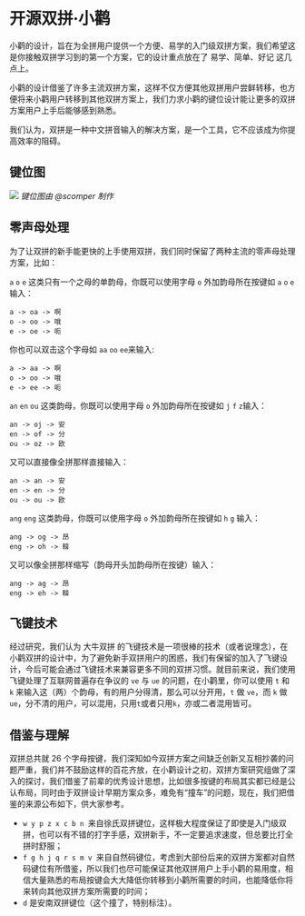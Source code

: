 # 开源双拼·小鹳

小鹳的设计，旨在为全拼用户提供一个方便、易学的入门级双拼方案，我们希望这是你接触双拼学习到的第一个方案，它的设计重点放在了 易学、简单、好记 这几点上。

小鹳的设计借鉴了许多主流双拼方案，这样不仅方便其他双拼用户尝鲜转移，也方便将来小鹳用户转移到其他双拼方案上，我们力求小鹳的键位设计能让更多的双拼方案用户上手后能够感到熟悉。

我们认为，双拼是一种中文拼音输入的解决方案，是一个工具，它不应该成为你提高效率的阻碍。

## 键位图
![](https://github.com/sp-study-group/ossp-guan/blob/master/pic/map-small.jpg)
*键位图由 @scomper 制作*

## 零声母处理
为了让双拼的新手能更快的上手使用双拼，我们同时保留了两种主流的零声母处理方案，比如：


`a` `o` `e` 这类只有一个之母的单韵母，你既可以使用字母 `o` 外加韵母所在按键如 `a` `o` `e`输入：

```
a -> oa -> 啊
o -> oo -> 哦
e -> oe -> 呃
```

你也可以双击这个字母如 `aa` `oo` `ee`来输入:

```
a -> aa -> 啊
o -> oo -> 哦
e -> ee -> 呃
```

`an` `en` `ou` 这类韵母，你既可以使用字母 `o` 外加韵母所在按键如 `j` `f` `z`输入：

```
an -> oj -> 安
en -> of -> 分
ou -> oz -> 欧
```
又可以直接像全拼那样直接输入：

```
an -> an -> 安
en -> en -> 分
ou -> ou -> 欧
```

`ang` `eng` 这类韵母，你既可以使用字母 `o` 外加韵母所在按键如 `h` `g` 输入：

```
ang -> og -> 昂
eng -> oh -> 鞥
```
又可以像全拼那样缩写（韵母开头加韵母所在按键）输入：

```
ang -> ag -> 昂
eng -> eh -> 鞥
```

## 飞键技术
经过研究，我们认为 大牛双拼 的飞键技术是一项很棒的技术（或者说理念），在小鹳双拼的设计中，为了避免新手双拼用户的困惑，我们有保留的加入了飞键设计，今后可能会通过飞键技术来兼容更多不同的双拼习惯。就目前来说，我们使用飞键处理了互联网普遍存在争议的 `ve` 与 `ue` 的问题，在小鹳里，你可以使用 `t` 和 `k` 来输入这（两）个韵母，有的用户分得清，那么可以分开用，`t` 做 `ve`，而 `k` 做 `ue`，分不清的用户，可以混用，只用`t`或者只用`k`，亦或二者混用皆可。

## 借鉴与理解
双拼总共就 26 个字母按键，我们深知如今双拼方案之间缺乏创新又互相抄袭的问题严重，我们并不鼓励这样的百花齐放，在小鹳设计之初，双拼方案研究组做了深入的探讨，我们借鉴了前辈的优秀设计思想，比如很多按键的布局其实都已经是公认布局，同时由于双拼设计早期方案众多，难免有“撞车”的问题，现在，我们把借鉴的来源公布如下，供大家参考。

- `w y p z x c b n `来自徐氏双拼键位，这样极大程度保证了即使是入门级双拼，也可以有不错的打字手感，双拼新手，不一定要追求速度，但总要比打全拼时舒服；
- `f g h j q r s m v `来自自然码键位，考虑到大部份后来的双拼方案都对自然码键位有所借鉴，所以我们也尽可能保证其他双拼用户上手小鹳的易用度，相信大量熟悉的布局按键会大大降低你转移到小鹳所需要的时间，也能降低你将来转向其他双拼方案所需要的时间；
- `d` 是安南双拼键位（这个撞了，特别标注）。






